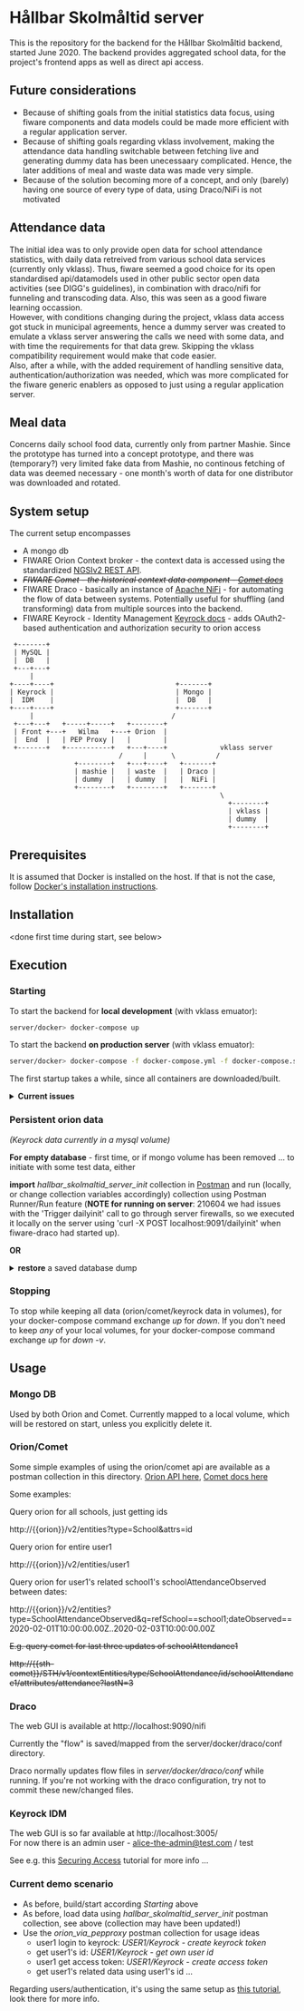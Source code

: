 # Hållbar Skolmåltid server

This is the repository for the backend for the Hållbar Skolmåltid backend, started June 2020. The backend provides aggregated school data, for the project's frontend apps as well as direct api access.

## Future considerations
- Because of shifting goals from the initial statistics data focus, using fiware components and data models could be made more efficient with a regular application server.
- Because of shifting goals regarding vklass involvement, making the attendance data handling switchable between fetching live and generating dummy data has been unecessaary complicated. Hence, the later additions of meal and waste data was made very simple.
- Because of the solution becoming more of a concept, and only (barely) having one source of every type of data, using Draco/NiFi is not motivated

## Attendance data
The initial idea was to only provide open data for school attendance statistics, with daily data retreived from various school data services (currently only vklass). Thus, fiware seemed a good choice for its open standardised api/datamodels used in other public sector open data activities (see DIGG's guidelines), in combination with draco/nifi for funneling and transcoding data. Also, this was seen as a good fiware learning occassion.  
However, with conditions changing during the project, vklass data access got stuck in municipal agreements, hence a dummy server was created to emulate a vklass server answering the calls we need with some data, and with time the requirements for that data grew. Skipping the vklass compatibility requirement would make that code easier.  
Also, after a while, with the added requirement of handling sensitive data, authentication/authorization was needed, which was more complicated for the fiware generic enablers as opposed to just using a regular application server.

## Meal data
Concerns daily school food data, currently only from partner Mashie. Since the prototype has turned into a concept prototype, and there was (temporary?) very limited fake data from Mashie, no continous fetching of data was deemed necessary - one month's worth of data for one distributor was downloaded and rotated.

## System setup
The current setup encompasses
* A mongo db
* FIWARE Orion Context broker - the context data is accessed using the standardized [NGSIv2 REST API](https://telefonicaid.github.io/fiware-orion/api/v2/stable/).
*  ~~*FIWARE Comet - the historical context data component - [Comet docs](https://fiware-sth-comet.readthedocs.io/)*~~
* FIWARE Draco - basically an instance of [Apache NiFi](https://en.wikipedia.org/wiki/Apache_NiFi) - for automating the flow of data between systems. Potentially useful for shuffling (and transforming)  data from multiple sources into the backend.
* FIWARE Keyrock - Identity Management [Keyrock docs](https://fiware-idm.readthedocs.io/) - adds OAuth2-based authentication and authorization security to orion access

<!-- language: lang-none -->

     +-------+
     | MySQL |
     |  DB   |
     +---+---+
         |
    +----+----+                              +-------+
    | Keyrock |                              | Mongo |
    |  IDM    |                              |  DB   |
    +----+----+                              +-------+
         |                                  /
     +---+---+   +-----+-----+   +--------+
     | Front +---+   Wilma   +---+ Orion  |
     |  End  |   | PEP Proxy |   |        |
     +-------+   +-----------+   +---+----+             vklass server
                               /     |      \          /
                    +--------+   +---+----+   +-------+
                    | mashie |   | waste  |   | Draco |
                    | dummy  |   | dummy  |   |  NiFi |
                    +--------+   +--------+   +-------+
                                                        \
                                                          +--------+
                                                          | vklass |
                                                          | dummy  |
                                                          +--------+


## Prerequisites

It is assumed that Docker is installed on the host.
If that is not the case, follow [Docker's installation instructions](https://docs.docker.com/install/).

## Installation

<done first time during start, see below>

## Execution

### Starting
To start the backend for **local development** (with vklass emuator):

```bash
server/docker> docker-compose up
```

To start the backend **on production server** (with vklass emuator):

```bash
server/docker> docker-compose -f docker-compose.yml -f docker-compose.server.yml up -d
```

The first startup takes a while, since all containers are downloaded/built.
<details style="background-color=grey">
  <summary> <b>Current issues</b> </summary>
  
  - Potential starting timing issues with proxies, they may need a manual start.
  - The last call from postman init collection not working remotely, use curl locally on server instead.
  - If all else fails - stop, delete all data directories, delete images, checkout repo version of server/docker/draco folder ... and start again.
</details>

### Persistent orion data
*(Keyrock data currently in a mysql volume)*

**For empty database** - first time, or if mongo volume has been removed ... to initiate with some test data, either

**import** *hallbar_skolmaltid_server_init* collection in [Postman](https://www.postman.com/) and run (locally, or change collection variables accordingly) collection using Postman Runner/Run feature (**NOTE for running on server**: 210604 we had issues with the 'Trigger dailyinit' call to go through server firewalls, so we executed it locally on the server using 'curl -X POST localhost:9091/dailyinit' when fiware-draco had started up).

**OR**

<details style="background-color=grey">
  <summary> <b>restore</b> a saved database dump</summary>
  
  #### Restore
  Copy to container:

      server/docker> docker cp ../200618_rise_mongo.tar.gz db-mongo:/dump.tar.gz

  Uncompress:

      server/docker> docker exec db-mongo tar -xvzf dump.tar.gz

  Restore:

      server/docker> docker exec -it db-mongo mongorestore /dump

  #### Save
  Dump:

      server/docker> docker exec -it db-mongo mongodump --host localhost --port 27017 -o dump

  Compress:

      server/docker> docker exec -it db-mongo tar -zcvf 200618_rise_mongo.tar.gz dump

  Copy to host

      server/docker> docker cp db-mongo:/200618_rise_mongo.tar.gz ../

---
</details>

### Stopping
To stop while keeping all data (orion/comet/keyrock data in volumes), for your docker-compose command exchange _up_ for _down_.
If you don't need to keep _any_ of your local volumes, for your docker-compose command exchange _up_ for _down -v_.

## Usage

### Mongo DB
Used by both Orion and Comet.
Currently mapped to a local volume, which will be restored on start, unless you explicitly delete it.

### Orion/Comet
Some simple examples of using the orion/comet api are available as a postman collection in this directory.
[Orion API here](https://telefonicaid.github.io/fiware-orion/api/v2/stable/), [Comet docs here](https://fiware-sth-comet.readthedocs.io/en/latest/)

Some examples:

Query orion for all schools, just getting ids

  http://{{orion}}/v2/entities?type=School&attrs=id

Query orion for entire user1

  http://{{orion}}/v2/entities/user1
  
Query orion for user1's related school1's schoolAttendanceObserved between dates:

  http://{{orion}}/v2/entities?type=SchoolAttendanceObserved&q=refSchool==school1;dateObserved==2020-02-01T10:00:00.00Z..2020-02-03T10:00:00.00Z

~~E.g. query comet for last three updates of schoolAttendance1~~

  ~~http://{{sth-comet}}/STH/v1/contextEntities/type/SchoolAttendance/id/schoolAttendance1/attributes/attendance?lastN=3~~

### Draco
The web GUI is available at http://localhost:9090/nifi

Currently the "flow" is saved/mapped from the server/docker/draco/conf directory.

Draco normally updates flow files in *server/docker/draco/conf* while running. If you're not working with the draco configuration, try not to commit these new/changed files.

### Keyrock IDM
The web GUI is so far available at http://localhost:3005/<br>
For now there is an admin user - alice-the-admin@test.com / test

See e.g. this [Securing Access](https://fiware-tutorials.readthedocs.io/en/latest/securing-access) tutorial for more info ...

### Current demo scenario
* As before, build/start according _Starting_ above
* As before, load data using _hallbar_skolmaltid_server_init_ postman collection, see above (collection may have been updated!)
* Use the _orion_via_pepproxy_ postman collection for usage ideas
  - user1 login to keyrock: _USER1/Keyrock - create keyrock token_
  - get user1's id: _USER1/Keyrock - get own user id_
  - user1 get access token: _USER1/Keyrock - create access token_
  - get user1's related data using user1's id ...

Regarding users/authentication, it's using the same setup as [this tutorial](https://github.com/FIWARE/tutorials.PEP-Proxy#securing-the-orion-context-broker), look there for more info.
